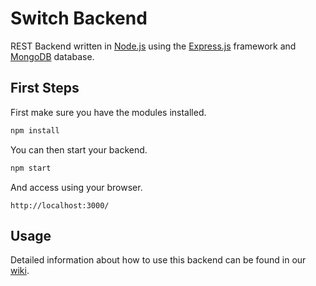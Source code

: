 # Switch Backend
REST Backend written in [Node.js](https://nodejs.org/en/about/) using the [Express.js](https://expressjs.com/) framework and [MongoDB](https://www.mongodb.com/) database.


## First Steps

First make sure you have the modules installed.
```sh
npm install
```

You can then start your backend.
```sh
npm start
```

And access using your browser.
```
http://localhost:3000/
```

## Usage

Detailed information about how to use this backend can be found in our [wiki]().
